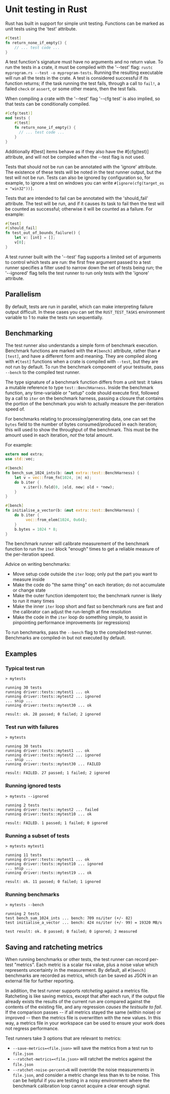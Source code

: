 # Unit testing in Rust

Rust has built in support for simple unit testing. Functions can be marked as unit tests using the 'test' attribute.

```rust
#[test]
fn return_none_if_empty() {
    // ... test code ...
}
```

A test function's signature must have no arguments and no return value. To run the tests in a crate, it must be compiled with the '--test' flag: `rustc myprogram.rs --test -o myprogram-tests`. Running the resulting executable will run all the tests in the crate. A test is considered successful if its function returns; if the task running the test fails, through a call to `fail!`, a failed `check` or `assert`, or some other means, then the test fails.

When compiling a crate with the '--test' flag '--cfg test' is also implied, so that tests can be conditionally compiled.

```rust
#[cfg(test)]
mod tests {
    #[test]
    fn return_none_if_empty() {
      // ... test code ...
    }
}
```

Additionally #[test] items behave as if they also have the #[cfg(test)] attribute, and will not be compiled when the --test flag is not used.

Tests that should not be run can be annotated with the 'ignore' attribute. The existence of these tests will be noted in the test runner output, but the test will not be run. Tests can also be ignored by configuration so, for example, to ignore a test on windows you can write `#[ignore(cfg(target_os = "win32"))]`.

Tests that are intended to fail can be annotated with the 'should_fail' attribute.  The test will be run, and if it causes its task to fail then the test will be counted as successful; otherwise it will be counted as a failure.  For example:

```rust
#[test]
#[should_fail]
fn test_out_of_bounds_failure() {
    let v: [int] = [];
    v[0];
}
```

A test runner built with the '--test' flag supports a limited set of arguments to control which tests are run: the first free argument passed to a test runner specifies a filter used to narrow down the set of tests being run; the '--ignored' flag tells the test runner to run only tests with the 'ignore' attribute.

## Parallelism

By default, tests are run in parallel, which can make interpreting failure output difficult. In these cases you can set the `RUST_TEST_TASKS` environment variable to 1 to make the tests run sequentially.

## Benchmarking

The test runner also understands a simple form of benchmark execution. Benchmark functions are marked with the `#[bench]` attribute, rather than `#[test]`, and have a different form and meaning. They are compiled along with `#[test]` functions when a crate is compiled with `--test`, but they are not run by default. To run the benchmark component of your testsuite, pass `--bench` to the compiled test runner.

The type signature of a benchmark function differs from a unit test: it takes a mutable reference to type `test::BenchHarness`. Inside the benchmark function, any time-variable or "setup" code should execute first, followed by a call to `iter` on the benchmark harness, passing a closure that contains the portion of the benchmark you wish to actually measure the per-iteration speed of. 

For benchmarks relating to processing/generating data, one can set the `bytes` field to the number of bytes consumed/produced in each iteration; this will used to show the throughput of the benchmark. This must be the amount used in each iteration, *not* the total amount.

For example:

```rust
extern mod extra;
use std::vec;

#[bench]
fn bench_sum_1024_ints(b: &mut extra::test::BenchHarness) {
    let v = vec::from_fn(1024, |n| n);
    do b.iter {
        v.iter().fold(0, |old, new| old + *new);
    }
}

#[bench]
fn initialise_a_vector(b: &mut extra::test::BenchHarness) {
    do b.iter {
         vec::from_elem(1024, 0u64);
    }
    b.bytes = 1024 * 8;
}
```

The benchmark runner will calibrate measurement of the benchmark function to run the `iter` block "enough" times to get a reliable measure of the per-iteration speed.

Advice on writing benchmarks:

  - Move setup code outside the `iter` loop; only put the part you want to measure inside
  - Make the code do "the same thing" on each iteration; do not accumulate or change state
  - Make the outer function idempotent too; the benchmark runner is likely to run it many times
  - Make the inner `iter` loop short and fast so benchmark runs are fast and the calibrator can adjust the run-length at fine resolution
  - Make the code in the `iter` loop do something simple, to assist in pinpointing performance improvements (or regressions)

To run benchmarks, pass the `--bench` flag to the compiled test-runner. Benchmarks are compiled-in but not executed by default.

## Examples

### Typical test run

```
> mytests

running 30 tests
running driver::tests::mytest1 ... ok
running driver::tests::mytest2 ... ignored
... snip ...
running driver::tests::mytest30 ... ok

result: ok. 28 passed; 0 failed; 2 ignored
```

### Test run with failures

```
> mytests

running 30 tests
running driver::tests::mytest1 ... ok
running driver::tests::mytest2 ... ignored
... snip ...
running driver::tests::mytest30 ... FAILED

result: FAILED. 27 passed; 1 failed; 2 ignored
```

### Running ignored tests

```
> mytests --ignored

running 2 tests
running driver::tests::mytest2 ... failed
running driver::tests::mytest10 ... ok

result: FAILED. 1 passed; 1 failed; 0 ignored
```

### Running a subset of tests

```
> mytests mytest1

running 11 tests
running driver::tests::mytest1 ... ok
running driver::tests::mytest10 ... ignored
... snip ...
running driver::tests::mytest19 ... ok

result: ok. 11 passed; 0 failed; 1 ignored
```

### Running benchmarks

```
> mytests --bench

running 2 tests
test bench_sum_1024_ints ... bench: 709 ns/iter (+/- 82)
test initialise_a_vector ... bench: 424 ns/iter (+/- 99) = 19320 MB/s

test result: ok. 0 passed; 0 failed; 0 ignored; 2 measured
```

## Saving and ratcheting metrics

When running benchmarks or other tests, the test runner can record per-test "metrics". Each metric is a scalar `f64` value, plus a noise value which represents uncertainty in the measurement. By default, all `#[bench]` benchmarks are recorded as metrics, which can be saved as JSON in an external file for further reporting.

In addition, the test runner supports _ratcheting_ against a metrics file. Ratcheting is like saving metrics, except that after each run, if the output file already exists the results of the current run are compared against the contents of the existing file, and any regression _causes the testsuite to fail_. If the comparison passes -- if all metrics stayed the same (within noise) or improved -- then the metrics file is overwritten with the new values. In this way, a metrics file in your workspace can be used to ensure your work does not regress performance.

Test runners take 3 options that are relevant to metrics:

  - `--save-metrics=<file.json>` will save the metrics from a test run to `file.json`
  - `--ratchet-metrics=<file.json>` will ratchet the metrics against the `file.json`
  - `--ratchet-noise-percent=N` will override the noise measurements in `file.json`, and consider a metric change less than `N%` to be noise. This can be helpful if you are testing in a noisy environment where the benchmark calibration loop cannot acquire a clear enough signal.